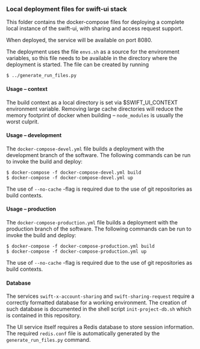 ### Local deployment files for swift-ui stack
This folder contains the docker-compose files for deploying a complete local
instance of the swift-ui, with sharing and access request support.

When deployed, the service will be available on port 8080.

The deployment uses the file `envs.sh` as a source for the environment
variables, so this file needs to be available in the directory where the
deployment is started. The file can be created by running
```
$ ../generate_run_files.py
```

#### Usage – context
The build context as a local directory is set via $SWIFT_UI_CONTEXT
environment variable. Removing large cache directories will reduce the
memory footprint of docker when building – `node_modules` is usually the
worst culprit.

#### Usage – development
The `docker-compose-devel.yml` file builds a deployment with the development
branch of the software. The following commands can be run to invoke the build
and deploy:
```
$ docker-compose -f docker-compose-devel.yml build
$ docker-compose -f docker-compose-devel.yml up
```
The use of `--no-cache` -flag is required due to the use of git repositories
as build contexts.

#### Usage – production
The `docker-compose-production.yml` file builds a deployment with the
production branch of the software. The following commands can be run to invoke
the build and deploy:
```
$ docker-compose -f docker-compose-production.yml build
$ docker-compose -f docker-compose-production.yml up
```
The use of `--no-cache` -flag is required due to the use of git repositories
as build contexts.

#### Database
The services `swift-x-account-sharing` and `swift-sharing-request` require a
correctly formatted database for a working environment. The creation of such
database is documented in the shell script `init-project-db.sh` which is
contained in this repository.

The UI service itself requires a Redis database to store session information.
The required `redis.conf` file is automatically generated by the
`generate_run_files.py` command.
